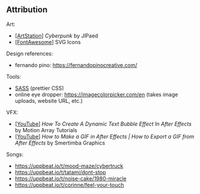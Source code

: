 ## Attribution
Art:
* [[ArtStation](https://www.artstation.com/artwork/JlPaed)] *Cyberpunk* by JlPaed
* [[FontAwesome](https://fontawesome.com/)] SVG Icons

Design references:
* fernando pino: https://fernandopinocreative.com/

Tools:
* [SASS](https://sass-lang.com/) (prettier CSS)
* online eye dropper: https://imagecolorpicker.com/en (takes image uploads, website URL, etc.)

VFX:
* [[YouTube](https://www.youtube.com/watch?v=Swyers966G0&ab_channel=MotionArrayTutorials)] *How To Create A Dynamic Text Bubble Effect In After Effects* by Motion Array Tutorials
* [[YouTube](https://www.youtube.com/watch?v=8rMI1iCbkO8&ab_channel=SmertimbaGraphics)] *How to Make a GIF in After Effects | How to Export a GIF from After Effects* by Smertimba Graphics

Songs:
* https://uppbeat.io/t/mood-maze/cybertruck
* https://uppbeat.io/t/tatami/dont-stop
* https://uppbeat.io/t/noise-cake/1980-miracle
* https://uppbeat.io/t/corinne/feel-your-touch